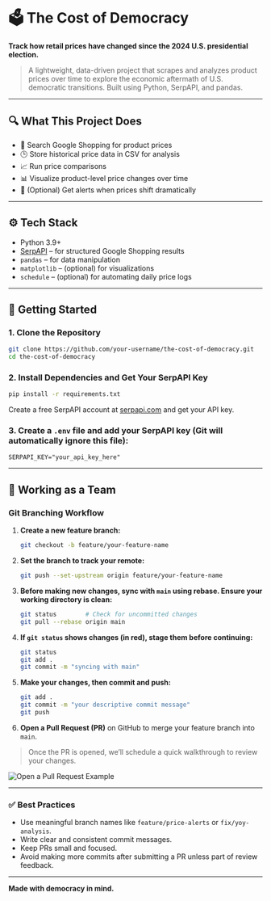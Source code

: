 # 🗳️ The Cost of Democracy

**Track how retail prices have changed since the 2024 U.S. presidential election.**

> A lightweight, data-driven project that scrapes and analyzes product prices over time to explore the economic aftermath of U.S. democratic transitions. Built using Python, SerpAPI, and pandas.

---

## 🔍 What This Project Does

- 🔎 Search Google Shopping for product prices
- 🕒 Store historical price data in CSV for analysis
- 📈 Run price comparisons
- 📊 Visualize product-level price changes over time
- 🔔 (Optional) Get alerts when prices shift dramatically

---

## ⚙️ Tech Stack

- Python 3.9+
- [SerpAPI](https://serpapi.com/) – for structured Google Shopping results
- `pandas` – for data manipulation
- `matplotlib` – (optional) for visualizations
- `schedule` – (optional) for automating daily price logs

---

## 🚀 Getting Started

### 1. Clone the Repository
```bash
git clone https://github.com/your-username/the-cost-of-democracy.git
cd the-cost-of-democracy
```

### 2. Install Dependencies and Get Your SerpAPI Key
```bash
pip install -r requirements.txt
```
Create a free SerpAPI account at [serpapi.com](https://serpapi.com)  and get your API key.

### 3. Create a `.env` file and add your SerpAPI key (Git will automatically ignore this file):
```env
SERPAPI_KEY="your_api_key_here"
```

---

## 🤝 Working as a Team

### Git Branching Workflow

1. **Create a new feature branch:**
   ```bash
   git checkout -b feature/your-feature-name
   ```

2. **Set the  branch to track your remote:**
   ```bash
   git push --set-upstream origin feature/your-feature-name
   ```

3. **Before making new changes, sync with `main` using rebase. Ensure your working directory is clean:**
   ```bash
   git status        # Check for uncommitted changes
   git pull --rebase origin main
   ```

4. **If `git status` shows changes (in red), stage them before continuing:**
   ```bash
   git status
   git add .
   git commit -m "syncing with main"
   ```

5. **Make your changes, then commit and push:**
   ```bash
   git add .
   git commit -m "your descriptive commit message"
   git push
   ```

6. **Open a Pull Request (PR)** on GitHub to merge your feature branch into `main`.

> Once the PR is opened, we’ll schedule a quick walkthrough to review your changes.

![Open a Pull Request Example](https://github.com/blkpvnthr/The-Cost-of-Democracy/blob/main/images/pull-request-start-review-button.png)

---

### ✅ Best Practices

- Use meaningful branch names like `feature/price-alerts` or `fix/yoy-analysis`.
- Write clear and consistent commit messages.
- Keep PRs small and focused.
- Avoid making more commits after submitting a PR unless part of review feedback.

---

**Made with democracy in mind.**
